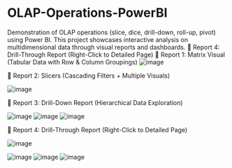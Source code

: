 # OLAP-Operations-PowerBI
Demonstration of OLAP operations (slice, dice, drill-down, roll-up, pivot) using Power BI. This project showcases interactive analysis on multidimensional data through visual reports and dashboards.
🔹 Report 4: Drill-Through Report (Right-Click to Detailed Page)
🔹 Report 1: Matrix Visual (Tabular Data with Row & Column Groupings)
![image](https://github.com/user-attachments/assets/b20b4441-232c-4d9c-8f2e-72335dd0b96e)

🔹 Report 2: Slicers (Cascading Filters + Multiple Visuals)

![image](https://github.com/user-attachments/assets/7d11830d-79c1-4395-8880-b38bc17c09d1)

🔹 Report 3: Drill-Down Report (Hierarchical Data Exploration)

![image](https://github.com/user-attachments/assets/cd220946-32d8-4d0f-a7f6-4a2463a26041)   ![image](https://github.com/user-attachments/assets/051ed4de-0d09-408c-80af-6b753e4b34e7)
    ![image](https://github.com/user-attachments/assets/41d7ab56-8ae5-470f-9eba-9aa6b0698629)

🔹 Report 4: Drill-Through Report (Right-Click to Detailed Page)

![image](https://github.com/user-attachments/assets/94167d1c-92df-4da6-ac0d-58dbb2905bb0)

![image](https://github.com/user-attachments/assets/b5f8be64-c993-4a15-8c6b-a84f619e5098)   ![image](https://github.com/user-attachments/assets/48705e4f-9ba6-447b-9d25-b48e92468973)
    ![image](https://github.com/user-attachments/assets/377f6ed8-ae91-473b-8f31-7786d2fd8803)









